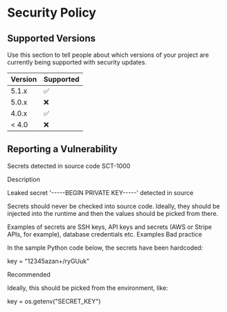 # Security Policy

## Supported Versions

Use this section to tell people about which versions of your project are
currently being supported with security updates.

| Version | Supported          |
| ------- | ------------------ |
| 5.1.x   | :white_check_mark: |
| 5.0.x   | :x:                |
| 4.0.x   | :white_check_mark: |
| < 4.0   | :x:                |

## Reporting a Vulnerability

Secrets detected in source code SCT-1000



 Description


Leaked secret '-----BEGIN PRIVATE KEY-----' detected in source

Secrets should never be checked into source code. Ideally, they should be injected into the runtime and then the values should be picked from there.

Examples of secrets are SSH keys, API keys and secrets (AWS or Stripe APIs, for example), database credentials etc.
Examples
Bad practice

In the sample Python code below, the secrets have been hardcoded:

key = "12345azan+/ryGUuk"

Recommended

Ideally, this should be picked from the environment, like:

key = os.getenv("SECRET_KEY")




